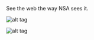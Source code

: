 See the web the way NSA sees it. 

![alt tag](https://raw.github.com/hbradlow/nsagoggles/master/shot1.png)

![alt tag](https://raw.github.com/hbradlow/nsagoggles/master/shot2.png)
